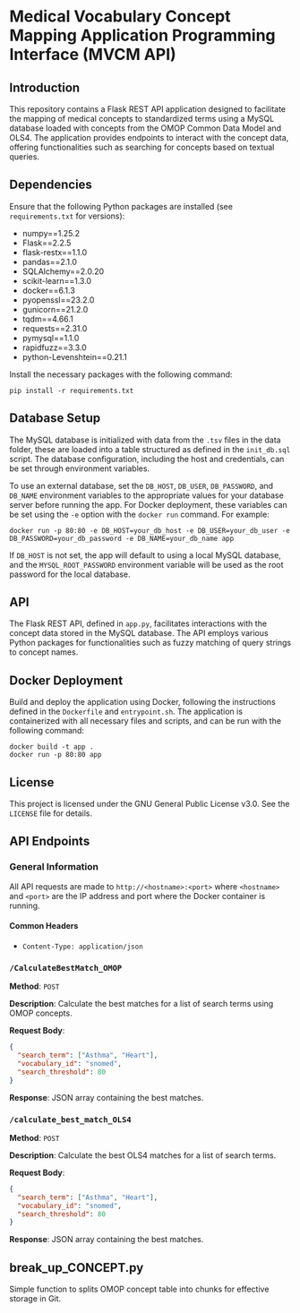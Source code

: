 
# Medical Vocabulary Concept Mapping Application Programming Interface (MVCM API)

## Introduction
 
This repository contains a Flask REST API application designed to facilitate the mapping of medical concepts to standardized terms using a MySQL database loaded with concepts from the OMOP Common Data Model and OLS4. The application provides endpoints to interact with the concept data, offering functionalities such as searching for concepts based on textual queries.
 

## Dependencies

Ensure that the following Python packages are installed (see `requirements.txt` for versions):

- numpy==1.25.2
- Flask==2.2.5
- flask-restx==1.1.0
- pandas==2.1.0
- SQLAlchemy==2.0.20
- scikit-learn==1.3.0
- docker==6.1.3
- pyopenssl==23.2.0
- gunicorn==21.2.0
- tqdm==4.66.1
- requests==2.31.0
- pymysql==1.1.0
- rapidfuzz==3.3.0
- python-Levenshtein==0.21.1

Install the necessary packages with the following command:
```
pip install -r requirements.txt
```

## Database Setup

The MySQL database is initialized with data from the `.tsv` files in the data folder, these are loaded into a table structured as defined in the `init_db.sql` script. The database configuration, including the host and credentials, can be set through environment variables.

To use an external database, set the `DB_HOST`, `DB_USER`, `DB_PASSWORD`, and `DB_NAME` environment variables to the appropriate values for your database server before running the app. For Docker deployment, these variables can be set using the `-e` option with the `docker run` command. For example:

```
docker run -p 80:80 -e DB_HOST=your_db_host -e DB_USER=your_db_user -e DB_PASSWORD=your_db_password -e DB_NAME=your_db_name app
```

If `DB_HOST` is not set, the app will default to using a local MySQL database, and the `MYSQL_ROOT_PASSWORD` environment variable will be used as the root password for the local database.

## API

The Flask REST API, defined in `app.py`, facilitates interactions with the concept data stored in the MySQL database. The API employs various Python packages for functionalities such as fuzzy matching of query strings to concept names.

## Docker Deployment

Build and deploy the application using Docker, following the instructions defined in the `Dockerfile` and `entrypoint.sh`. The application is containerized with all necessary files and scripts, and can be run with the following command:
```
docker build -t app .
docker run -p 80:80 app
```

## License

This project is licensed under the GNU General Public License v3.0. See the `LICENSE` file for details.


## API Endpoints

### General Information

All API requests are made to `http://<hostname>:<port>` where `<hostname>` and `<port>` are the IP address and port where the Docker container is running.

#### Common Headers

- `Content-Type: application/json`

### `/CalculateBestMatch_OMOP`

**Method**: `POST`

**Description**: Calculate the best matches for a list of search terms using OMOP concepts.

**Request Body**:

```json
{
  "search_term": ["Asthma", "Heart"],
  "vocabulary_id": "snomed",
  "search_threshold": 80
}
```

**Response**: JSON array containing the best matches.

### `/calculate_best_match_OLS4`

**Method**: `POST`

**Description**: Calculate the best OLS4 matches for a list of search terms.

**Request Body**:

```json
{
  "search_term": ["Asthma", "Heart"],
  "vocabulary_id": "snomed",
  "search_threshold": 80
}
```

**Response**: JSON array containing the best matches.


## break_up_CONCEPT.py
Simple function to splits OMOP concept table into chunks for effective storage in Git. 

